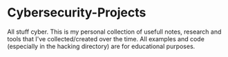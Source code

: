 # Cybersecurity-Projects
All stuff cyber.
This is my personal collection of usefull notes, research and tools that I've collected/created over the time. All examples and code (especially in the hacking directory) are for educational purposes.
